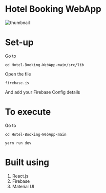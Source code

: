 # Hotel Booking WebApp

![thumbnail](https://github.com/Hexton09/Cloud_Performance_tuning/assets/98824774/68501708-458a-4943-af6c-bc9c1b8cbaca)

# Set-up
Go to
````
cd Hotel-Booking-WebApp-main/src/lib
````
Open the file
````
firebase.js
````
And add your Firebase Config details

# To execute
Go to
````
cd Hotel-Booking-WebApp-main
````
````
yarn run dev
````

# Built using

1. React.js
2. Firebase
3. Material UI

